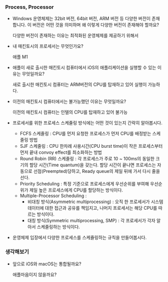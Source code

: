 ### **Process, Processor**

- Windows 운영체제는 32bit 버전, 64bit 버전, ARM 버전 등 다양한 버전이 존재합니다. 이 버전은 어떤 것을 의미하며 왜 이렇게 다양한 버전이 존재해야 할까요?
    
    다양한 버전이 존재하는 이유는 최적화된 운영체제를 제공하기 위해서
    
- 내 매킨토시의 프로세서는 무엇인가요?
    
    애플 M1
    
- 애플이 새로 출시한 매킨토시 컴퓨터에서 iOS의 애플리케이션을 실행할 수 있는 이유는 무엇일까요?
    
    새로 출시한 매킨토시 컴퓨터는 ARM버전의 CPU를 탑재하고 있어 실행이 가능하다.
    
- 이전의 매킨토시 컴퓨터에서는 불가능했던 이유는 무엇일까요?
    
    이전의 매킨토시 컴퓨터는 인텔의 CPU를 탑재하고 있어 불가능
    
- 프로세서를 위한 프로세스 스케쥴링 방식에는 어떤 것이 있는지 간략히 알아봅시다.
    - FCFS 스케줄링 : CPU를 먼저 요청한 프로세스가 먼저 CPU를 배정받는 스케줄링 방법
    - SJF 스케줄링 : CPU 한차례 사용시간(CPU burst time)이 작은 프로세스부터 먼저 끝내 convoy effect를 최소화하는 방법
    - Round Robin (RR) 스케줄링 : 각 프로세스가 주로 10 ~ 100ms의 동일한 크기의 할당 시간(Time quantum)을 갖는다. 할당 시간이 끝나면 프로세스는 자동으로 선점(Preempted)당하고, Ready queue의 제일 뒤에 가서 다시 줄을 선다.
    - Priority Scheduling : 특정 기준으로 프로세스에게 우선순위를 부여해 우선순위가 제일 높은 프로세스에게 CPU를 할당하는 방식이다.
    - Multiple-Processor Scheduling :
        - 비대칭 방식(Asymmetric multiprocessing) : 오직 한 프로세서가 시스템 데이터에 대한 접근과 공유를 책임지고, 나머지 프로세서는 해당 CPU를 따르는 방식이다.
        - 대칭 방식(Symmetric multiprocessing, SMP) : 각 프로세서가 각자 알아서 스케줄링하는 방식이다.
- 운영체제 입장에서 다양한 프로세스를 스케쥴링하는 규칙을 만들어봅시다.
    
    

### **생각해보기**

- 앞으로 iOS와 macOS는 통합될까요?
    
    애플마음이지 않을까요?
